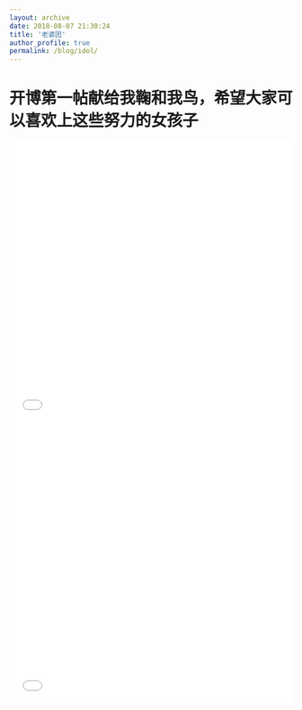 ```yaml
---
layout: archive
date: 2018-08-07 21:30:24
title: '老婆团'
author_profile: true
permalink: /blog/idol/
---
```


# 开博第一帖献给我鞠和我鸟，希望大家可以喜欢上这些努力的女孩子

<iframe src="//player.bilibili.com/player.html?aid=17664021&cid=28837299&page=1" scrolling="no" border="0" frameborder="no" framespacing="0" allowfullscreen="true" width="100%" height="500"> </iframe>

<iframe src="//player.bilibili.com/player.html?aid=39152402&cid=68810159&page=1" scrolling="no" border="0" frameborder="no" framespacing="0" allowfullscreen="true" width="100%" height="500"> </iframe>

